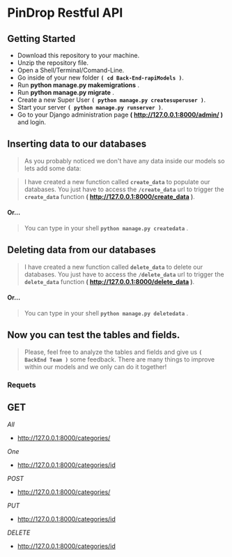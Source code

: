 # PinDrop Restful API

## Getting Started

- Download this repository to your machine.
- Unzip the repository file.
- Open a Shell/Terminal/Comand-Line.
- Go inside of your new folder **`( cd Back-End-rapiModels )`**.
- Run **python manage.py makemigrations** .
- Run **python manage.py migrate** .
- Create a new Super User **`( python manage.py createsuperuser )`**.
- Start your server **`( python manage.py runserver )`**.
- Go to your Django administration page **( http://127.0.0.1:8000/admin/ )** and login.

## Inserting data to our databases

>   As you probably noticed we don't have any data inside our models so lets add some data:

> I have created a new function called **`create_data`** to populate our databases. You just have to access the __`/create_data`__ url to trigger the **`create_data`** function **( http://127.0.0.1:8000/create_data )**.

#### Or...

> You can type in your shell **`python manage.py createdata`** .

## Deleting data from our databases

>   I have created a new function called **`delete_data`** to delete our databases. You just have to access the __`/delete_data`__ url to trigger the **`delete_data`** function **( http://127.0.0.1:8000/delete_data )**.

#### Or...

> You can type in your shell **`python manage.py deletedata`** .


## Now you can test the tables and fields. 

>   Please, feel free to analyze the tables and fields and give us **`( BackEnd Team )`** some feedback. There are many things to improve within our models and we only can do it together!

### Requets

## GET

*All*
- http://127.0.0.1:8000/categories/

*One*
- http://127.0.0.1:8000/categories/id


 *POST*

- http://127.0.0.1:8000/categories/


 *PUT*

- http://127.0.0.1:8000/categories/id


 *DELETE*

- http://127.0.0.1:8000/categories/id




